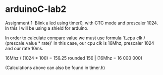 # arduinoC-lab2 
Assignment 1: Blink a led using timer0, with CTC mode and prescaler 1024. In this I will be using a shield for arduino.

In order to calculate compare value we must use formula 'f_cpu clk / (prescale_value * rate)'
In this case, our cpu clk is 16Mhz, prescaler 1024 and our rate 10ms.

16Mhz / (1024 * 100) = 156.25 rounded 156 | (16Mhz = 16 000 000)

(Calculations above can also be found in timer.h)
